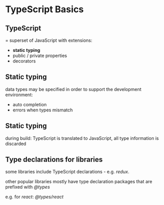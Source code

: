 # TypeScript Basics

<!-- closely realated content in presentations typescript and react-->

## TypeScript

= superset of JavaScript with extensions:

- **static typing**
- public / private properties
- decorators

## Static typing

data types may be specified in order to support the development environment:

- auto completion
- errors when types mismatch

## Static typing

during build: TypeScript is translated to JavaScript, all type information is discarded

## Type declarations for libraries

some libraries include TypeScript declarations - e.g. _redux_.

other popular libraries mostly have type declaration packages that are prefixed with _@types_

e.g. for _react_: _@types/react_
